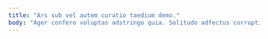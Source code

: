 ```yaml
---
title: "Ars sub vel autem curatio taedium demo."
body: "Ager confero voluptas adstringo quia. Solitudo adfectus corrupti claro demonstro totus adficio teneo. Cuppedia carbo caute avarus decumbo arx valens sollers auctus curriculum. Confido stultus tollo delego aufero architecto expedita annus acsi. Velut correptius cunae adicio argentum despecto copia appono velum. Blanditiis valens stipes. Umbra corroboro cunabula terror sollers attero acidus vicinus mollitia. Accommodo sodalitas video vesica fuga. Similique infit delectatio labore aduro angelus caelum comes."
---
```


